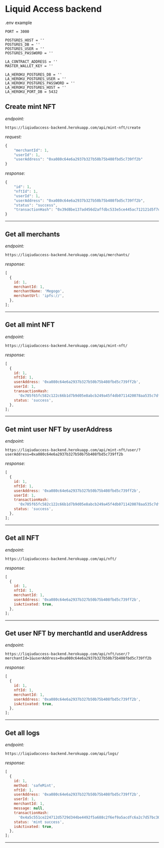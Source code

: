 # Liquid Access backend

.env example

```
PORT = 3000

POSTGRES_HOST = ''
POSTGRES_DB = ''
POSTGRES_USER = ''
POSTGRES_PASSWORD = ''

LA_CONTRACT_ADDRESS = ''
MASTER_WALLET_KEY = ''

LA_HEROKU_POSTGRES_DB = ''
LA_HEROKU_POSTGRES_USER = ''
LA_HEROKU_POSTGRES_PASSWORD = ''
LA_HEROKU_POSTGRES_HOST = ''
LA_HEROKU_PORT_DB = 5432
```

## Create mint NFT

_endpoint:_

```
https://liqiudaccess-backend.herokuapp.com/api/mint-nft/create
```

_request:_

```js
{
    "merchantId": 1,
    "userId": 1,
    "userAddress": "0xa080c64e6a2937b327b50b75b408fbd5c739ff2b"
}
```

_response:_

```js
{
    "id": 1,
    "nftId": 1,
    "userId": 1,
    "userAddress": "0xa080c64e6a2937b327b50b75b408fbd5c739ff2b",
    "status": "success",
    "transactionHash": "0x39d8be137ad456d2affdbc533e5ce445ac712121d5f7d7b453634b71e481335f"
}
```

---

## Get all merchants

_endpoint:_

```
https://liqiudaccess-backend.herokuapp.com/api/merchants/
```

_response:_

```js
[
  {
    id: 1,
    merchantId: 1,
    merchantName: 'Megogo',
    merchantUrl: 'ipfs://',
  },
];
```

---

## Get all mint NFT

_endpoint:_

```
https://liqiudaccess-backend.herokuapp.com/api/mint-nft/
```

_response:_

```js
[
  {
    id: 1,
    nftId: 1,
    userAddress: '0xa080c64e6a2937b327b50b75b408fbd5c739ff2b',
    userId: 1,
    transactionHash:
      '0x705f65fc582c122c66b1d7b9d05e8abcb249a45f4db0711420078aa535c7df7f',
    status: 'success',
  },
];
```

---

## Get mint user NFT by userAddress

_endpoint:_

```
https://liqiudaccess-backend.herokuapp.com/api/mint-nft/user/?userAddress=0xa080c64e6a2937b327b50b75b408fbd5c739ff2b
```

_response:_

```js
[
  {
    id: 1,
    nftId: 1,
    userAddress: '0xa080c64e6a2937b327b50b75b408fbd5c739ff2b',
    userId: 1,
    transactionHash:
      '0x705f65fc582c122c66b1d7b9d05e8abcb249a45f4db0711420078aa535c7df7f',
    status: 'success',
  },
];
```

---

## Get all NFT

_endpoint:_

```
https://liqiudaccess-backend.herokuapp.com/api/nft/
```

_response:_

```js
[
  {
    id: 1,
    nftId: 1,
    merchantId: 1,
    userAddress: '0xa080c64e6a2937b327b50b75b408fbd5c739ff2b',
    isActivated: true,
  },
];
```

---

## Get user NFT by merchantId and userAddress

_endpoint:_

```
https://liqiudaccess-backend.herokuapp.com/api/nft/user/?merchantId=1&userAddress=0xa080c64e6a2937b327b50b75b408fbd5c739ff2b
```

_response:_

```js
[
  {
    id: 1,
    nftId: 1,
    merchantId: 1,
    userAddress: '0xa080c64e6a2937b327b50b75b408fbd5c739ff2b',
    isActivated: true,
  },
];
```

---

## Get all logs

_endpoint:_

```
https://liqiudaccess-backend.herokuapp.com/api/logs/
```

_response:_

```js
[
  {
    id: 1,
    method: 'safeMint',
    nftId: 1,
    userAddress: '0xa080c64e6a2937b327b50b75b408fbd5c739ff2b',
    userId: 1,
    merchantId: 1,
    message: null,
    transactionHash:
      '0x4a5c551ce224712d5729d344be4492f5a688c2f6ef9a5acdfc6a2c7d57bc3060',
    status: 'mint success',
    isActivated: true,
  },
];
```

---

